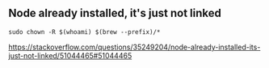 ## Node already installed, it's just not linked

`sudo chown -R $(whoami) $(brew --prefix)/*`

https://stackoverflow.com/questions/35249204/node-already-installed-its-just-not-linked/51044465#51044465
